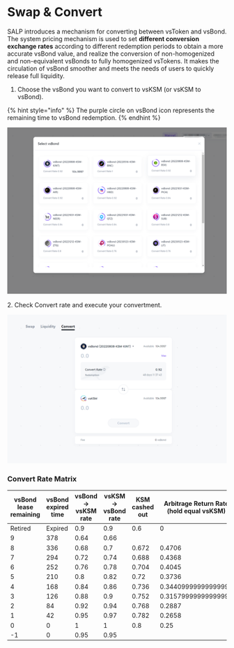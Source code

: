 # Swap & Convert

SALP introduces a mechanism for converting between vsToken and vsBond. The system pricing mechanism is used to set **different conversion exchange rates** according to different redemption periods to obtain a more accurate vsBond value, and realize the conversion of non-homogenized and non-equivalent vsBonds to fully homogenized vsTokens. It makes the circulation of vsBond smoother and meets the needs of users to quickly release full liquidity.

1. Choose the vsBond you want to convert to vsKSM (or vsKSM to vsBond).

{% hint style="info" %}
The purple circle on vsBond icon represents the remaining time to vsBond redemption.
{% endhint %}

![](<../../../.gitbook/assets/image (75).png>)

2\. Check Convert rate and execute your convertment.

![](<../../../.gitbook/assets/image (9).png>)

### Convert Rate Matrix&#x20;

| vsBond lease remaining | vsBond expired time | vsBond → vsKSM rate | vsKSM → vsBond rate | KSM cashed out | Arbitrage Return Rate (hold equal vsKSM) | APR                |
| ---------------------- | ------------------- | ------------------- | ------------------- | -------------- | ---------------------------------------- | ------------------ |
| Retired                | Expired             | 0.9                 | 0.9                 | 0.6            | 0                                        | 0                  |
| 9                      | 378                 | 0.64                | 0.66                |                |                                          |                    |
| 8                      | 336                 | 0.68                | 0.7                 | 0.672          | 0.4706                                   | 0.5112             |
| 7                      | 294                 | 0.72                | 0.74                | 0.688          | 0.4368                                   | 0.5423             |
| 6                      | 252                 | 0.76                | 0.78                | 0.704          | 0.4045                                   | 0.5859000000000001 |
| 5                      | 210                 | 0.8                 | 0.82                | 0.72           | 0.3736                                   | 0.6494             |
| 4                      | 168                 | 0.84                | 0.86                | 0.736          | 0.34409999999999996                      | 0.7476             |
| 3                      | 126                 | 0.88                | 0.9                 | 0.752          | 0.31579999999999997                      | 0.9148000000000001 |
| 2                      | 84                  | 0.92                | 0.94                | 0.768          | 0.2887                                   | 1.2543             |
| 1                      | 42                  | 0.95                | 0.97                | 0.782          | 0.2658                                   | 2.3101             |
| 0                      | 0                   | 1                   | 1                   | 0.8            | 0.25                                     | 0                  |
| -1                     | 0                   | 0.95                | 0.95                |                |                                          |                    |
